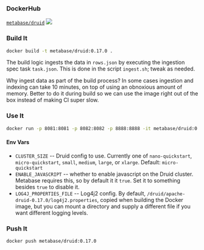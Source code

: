 ### DockerHub
[`metabase/druid`](https://hub.docker.com/repository/docker/metabase/druid)
[![](https://images.microbadger.com/badges/version/metabase/druid.svg)](https://microbadger.com/images/metabase/druid)

### Build It

```bash
docker build -t metabase/druid:0.17.0 .
```

The build logic ingests the data in `rows.json` by executing the ingestion spec task `task.json`. This is done in the script `ingest.sh`; tweak as needed.

Why ingest data as part of the build process? In some cases ingestion and indexing can take 10 minutes, on top of
using an obnoxious amount of memory. Better to do it during build so we can use the image right out of the box instead
of making CI super slow.

### Use It

```bash
docker run -p 8081:8081 -p 8082:8082 -p 8888:8888 -it metabase/druid:0.17.0
```

#### Env Vars

*  `CLUSTER_SIZE` -- Druid config to use. Currently one of `nano-quickstart`, `micro-quickstart`, `small`, `medium`, `large`, or `xlarge`. Default: `micro-quickstart`
*  `ENABLE_JAVASCRIPT` -- whether to enable javascript on the Druid cluster. Metabase requires this, so by default it it `true`. Set it to something besides `true` to disable it.
*  `LOG4J_PROPERTIES_FILE` -- Log4j2 config. By default, `/druid/apache-druid-0.17.0/log4j2.properties`, copied when building the Docker image, but you can mount a directory and supply a different file if you want different logging levels.

### Push It

```bash
docker push metabase/druid:0.17.0
```
